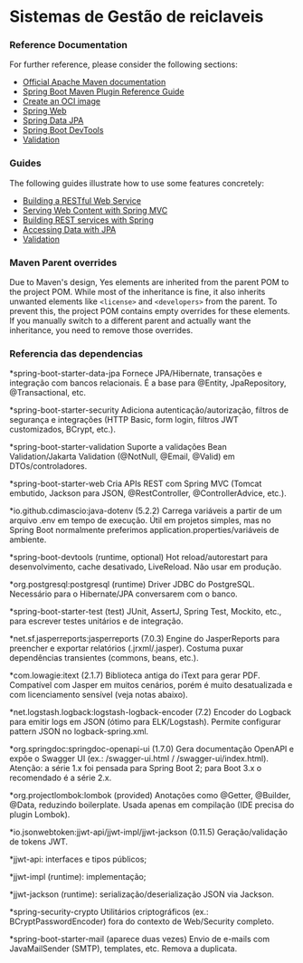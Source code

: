 # Sistemas de Gestão de reiclaveis

### Reference Documentation
For further reference, please consider the following sections:

* [Official Apache Maven documentation](https://maven.apache.org/guides/index.html)
* [Spring Boot Maven Plugin Reference Guide](https://docs.spring.io/spring-boot/3.4.1/maven-plugin)
* [Create an OCI image](https://docs.spring.io/spring-boot/3.4.1/maven-plugin/build-image.html)
* [Spring Web](https://docs.spring.io/spring-boot/3.4.1/reference/web/servlet.html)
* [Spring Data JPA](https://docs.spring.io/spring-boot/3.4.1/reference/data/sql.html#data.sql.jpa-and-spring-data)
* [Spring Boot DevTools](https://docs.spring.io/spring-boot/3.4.1/reference/using/devtools.html)
* [Validation](https://docs.spring.io/spring-boot/3.4.1/reference/io/validation.html)

### Guides
The following guides illustrate how to use some features concretely:

* [Building a RESTful Web Service](https://spring.io/guides/gs/rest-service/)
* [Serving Web Content with Spring MVC](https://spring.io/guides/gs/serving-web-content/)
* [Building REST services with Spring](https://spring.io/guides/tutorials/rest/)
* [Accessing Data with JPA](https://spring.io/guides/gs/accessing-data-jpa/)
* [Validation](https://spring.io/guides/gs/validating-form-input/)

### Maven Parent overrides

Due to Maven's design, Yes elements are inherited from the parent POM to the project POM.
While most of the inheritance is fine, it also inherits unwanted elements like `<license>` and `<developers>` from the parent.
To prevent this, the project POM contains empty overrides for these elements.
If you manually switch to a different parent and actually want the inheritance, you need to remove those overrides.

### Referencia das dependencias 

*spring-boot-starter-data-jpa
Fornece JPA/Hibernate, transações e integração com bancos relacionais. É a base para @Entity, JpaRepository, @Transactional, etc.

*spring-boot-starter-security
Adiciona autenticação/autorização, filtros de segurança e integrações (HTTP Basic, form login, filtros JWT customizados, BCrypt, etc.).

*spring-boot-starter-validation
Suporte a validações Bean Validation/Jakarta Validation (@NotNull, @Email, @Valid) em DTOs/controladores.

*spring-boot-starter-web
Cria APIs REST com Spring MVC (Tomcat embutido, Jackson para JSON, @RestController, @ControllerAdvice, etc.).

*io.github.cdimascio:java-dotenv (5.2.2)
Carrega variáveis a partir de um arquivo .env em tempo de execução. Útil em projetos simples, mas no Spring Boot normalmente preferimos application.properties/variáveis de ambiente.

*spring-boot-devtools (runtime, optional)
Hot reload/autorestart para desenvolvimento, cache desativado, LiveReload. Não usar em produção.

*org.postgresql:postgresql (runtime)
Driver JDBC do PostgreSQL. Necessário para o Hibernate/JPA conversarem com o banco.

*spring-boot-starter-test (test)
JUnit, AssertJ, Spring Test, Mockito, etc., para escrever testes unitários e de integração.

*net.sf.jasperreports:jasperreports (7.0.3)
Engine do JasperReports para preencher e exportar relatórios (.jrxml/.jasper). Costuma puxar dependências transientes (commons, beans, etc.).

*com.lowagie:itext (2.1.7)
Biblioteca antiga do iText para gerar PDF. Compatível com Jasper em muitos cenários, porém é muito desatualizada e com licenciamento sensível (veja notas abaixo).

*net.logstash.logback:logstash-logback-encoder (7.2)
Encoder do Logback para emitir logs em JSON (ótimo para ELK/Logstash). Permite configurar pattern JSON no logback-spring.xml.

*org.springdoc:springdoc-openapi-ui (1.7.0)
Gera documentação OpenAPI e expõe o Swagger UI (ex.: /swagger-ui.html / /swagger-ui/index.html). Atenção: a série 1.x foi pensada para Spring Boot 2; para Boot 3.x o recomendado é a série 2.x.

*org.projectlombok:lombok (provided)
Anotações como @Getter, @Builder, @Data, reduzindo boilerplate. Usada apenas em compilação (IDE precisa do plugin Lombok).

*io.jsonwebtoken:jjwt-api/jjwt-impl/jjwt-jackson (0.11.5)
 Geração/validação de tokens JWT.

*jjwt-api: interfaces e tipos públicos;

*jjwt-impl (runtime): implementação;

*jjwt-jackson (runtime): serialização/deserialização JSON via Jackson.

*spring-security-crypto
Utilitários criptográficos (ex.: BCryptPasswordEncoder) fora do contexto de Web/Security completo.

*spring-boot-starter-mail (aparece duas vezes)
Envio de e-mails com JavaMailSender (SMTP), templates, etc. Remova a duplicata.
